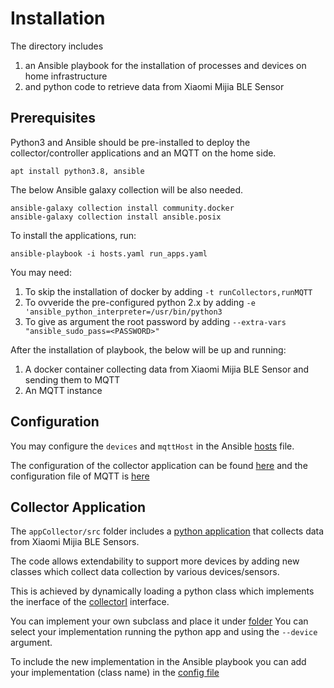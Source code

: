 # Installation

The directory includes
1. an Ansible playbook for the installation of processes and devices on home infrastructure
2. and python code to retrieve data from Xiaomi Mijia BLE Sensor 

## Prerequisites

Python3 and Ansible should be pre-installed to deploy the collector/controller applications and an MQTT on the home side.

```
apt install python3.8, ansible
```

The below Ansible galaxy collection will be also needed.

```
ansible-galaxy collection install community.docker
ansible-galaxy collection install ansible.posix
```

To install the applications, run:

```
ansible-playbook -i hosts.yaml run_apps.yaml
```

You may need:
1. To skip the installation of docker by adding `-t runCollectors,runMQTT`
2. To ovveride the pre-configured python 2.x by adding `-e 'ansible_python_interpreter=/usr/bin/python3`
3. To give as argument the root password by adding `--extra-vars "ansible_sudo_pass=<PASSWORD>"`

After the installation of playbook, the below will be up and running:
1. A docker container collecting data from Xiaomi Mijia BLE Sensor and sending them to MQTT
2. An MQTT instance

## Configuration

You may configure the `devices` and `mqttHost` in the Ansible [hosts](https://github.com/John-ltf/smartHomeOnCloud/blob/master/home/ansible/hosts.yaml) file.

The configuration of the collector application can be found [here](https://github.com/John-ltf/smartHomeOnCloud/blob/master/home/ansible/roles/runCollectors/vars/vars.yaml)
and the configuration file of MQTT is [here](https://github.com/John-ltf/smartHomeOnCloud/blob/master/home/ansible/roles/runMQTT/files/mosquitto.conf)

## Collector Application

The `appCollector/src` folder includes a [python application](https://github.com/John-ltf/smartHomeOnCloud/blob/master/home/appCollector/src/collectData.py) that collects data from Xiaomi Mijia BLE Sensors.

The code allows extendability to support more devices by adding new classes which collect data collection by various devices/sensors.

This is achieved by dynamically loading a python class which implements the inerface of the [collectorI](https://github.com/John-ltf/smartHomeOnCloud/blob/master/home/appCollector/src/collectors/collectorInterface.py)
interface.

You can implement your own subclass and place it under [folder](https://github.com/John-ltf/smartHomeOnCloud/tree/master/home/appCollector/src/collectors)
You can select your implementation running the python app and using the `--device` argument.

To include the new implementation in the Ansible playbook you can add your implementation (class name) in the [config file](https://github.com/John-ltf/smartHomeOnCloud/blob/master/home/ansible/roles/runCollectors/vars/vars.yaml)

